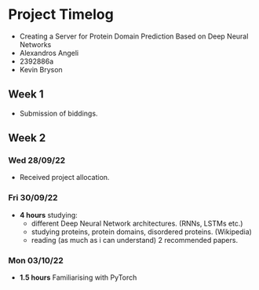 # Project Timelog

- Creating a Server for Protein Domain Prediction Based on Deep Neural Networks
- Alexandros Angeli 
- 2392886a
- Kevin Bryson

## Week 1

- Submission of biddings.

## Week 2

### Wed 28/09/22

- Received project allocation.

### Fri 30/09/22

- **4 hours** studying:
  - different Deep Neural Network architectures. (RNNs, LSTMs etc.)
  - studying proteins, protein domains, disordered proteins. (Wikipedia)
  - reading (as much as i can understand) 2 recommended papers.

### Mon 03/10/22

- **1.5 hours** Familiarising with PyTorch